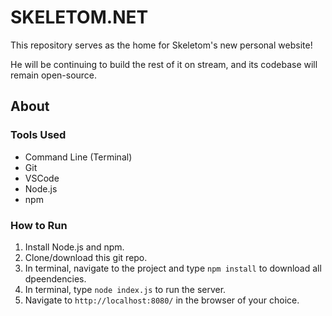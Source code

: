 # SKELETOM.NET
This repository serves as the home for Skeletom's new personal website! 

He will be continuing to build the rest of it on stream, and its codebase will remain open-source.

## About

### Tools Used
* Command Line (Terminal)
* Git
* VSCode
* Node.js
* npm

### How to Run
1) Install Node.js and npm.
2) Clone/download this git repo.
3) In terminal, navigate to the project and type `npm install` to download all dpeendencies.
4) In terminal, type `node index.js` to run the server.
5) Navigate to `http://localhost:8080/` in the browser of your choice.